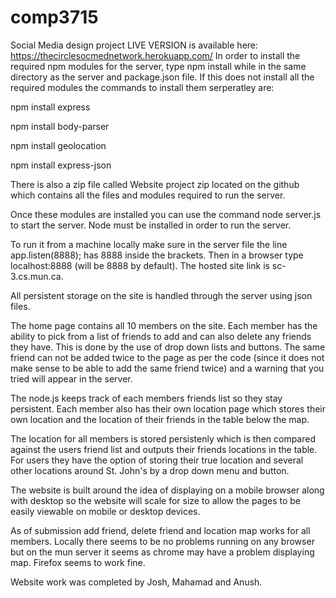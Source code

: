 # comp3715
Social Media design project
LIVE VERSION is available here: https://thecirclesocmednetwork.herokuapp.com/
In order to install the required npm modules for the server, type npm install while in the same directory as the server and package.json file. 
If this does not install all the required modules the commands to install them serperatley are:

npm install express

npm install body-parser

npm install geolocation

npm install express-json

There is also a zip file called Website project zip located on the github which contains all the files and modules required to run the server.

Once these modules are installed you can use the command node server.js to start the server. Node must be installed in order to run the server.

To run it from a machine locally make sure in the server file the line app.listen(8888); has 8888 inside the brackets. Then in a browser type localhost:8888 (will be 8888 by default). The hosted site link is sc-3.cs.mun.ca.

All persistent storage on the site is handled through the server using json files.

The home page contains all 10 members on the site. Each member has the ability to pick from a list of friends to add and can also delete any friends they have. This is done by the use of drop down lists and buttons. The same friend can not be added twice to the page as per the code (since it does not make sense to be able to add the same friend twice) and a warning that you tried will appear in the server. 

The node.js keeps track of each members friends list so they stay persistent. Each member also has their own location page which stores their own location and the location of their friends in the table below the map. 

The location for all members is stored persistenly which is then compared against the users friend list and outputs their friends locations in the table. For users they have the option of storing their true location and several other locations around St. John's by a drop down menu and button.

The website is built around the idea of displaying on a mobile browser along with desktop so the website will scale for size to allow the pages to be easily viewable on mobile or desktop devices.

As of submission add friend, delete friend and location map works for all members. Locally there seems to be no problems running
on any browser but on the mun server it seems as chrome may have a problem displaying map. Firefox seems to work fine.

Website work was completed by Josh, Mahamad and Anush.
